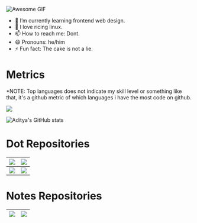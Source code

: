 ![Awesome GIF](https://raw.githubusercontent.com/sortedcord/sortedcord/main/https___static-cdn.pixlr.com_photo_online-image-editor-20201201.gif)

- 🔭 I’m currently learning frontend web design.
- 🌱 I love ricing linux.
- 📫 How to reach me: Dont.
- 😄 Pronouns: he/him
- ⚡ Fun fact: The cake is not a lie.

# Metrics

*NOTE: Top languages does not indicate my skill level or something like that, it's a github metric of which languages i have the most code on github.


<a href="https://github.com/anuraghazra/github-readme-stats">
  <!-- Change the `github-readme-stats.anuraghazra1.vercel.app` to `github-readme-stats.vercel.app`  -->
  <img align="center" src="https://github-readme-stats.vercel.app/api/top-langs/?username=sortedcord&layout=compact&theme=algolia" />
</a>

![Aditya's GitHub stats](https://github-readme-stats.vercel.app/api?username=sortedcord&show_icons=true&theme=algolia)


# Dot Repositories

| <a href="https://github.com/sortedcord/Gruvbox-Pink-Dots">   <!-- Change the `github-readme-stats.anuraghazra1.vercel.app` to `github-readme-stats.vercel.app`  -->   <img align="center" src="https://github-readme-stats.vercel.app/api/pin/?username=sortedcord&repo=Gruvbox-Pink-Dots&theme=prussian " /> </a> | <a href="https://github.com/sortedcord/Sortify">   <!-- Change the `github-readme-stats.anuraghazra1.vercel.app` to `github-readme-stats.vercel.app`  -->   <img align="center" src="https://github-readme-stats.vercel.app/api/pin/?username=sortedcord&repo=Sortify&theme=prussian " /> </a> |
|-------------------------------------------------------------------------------------------------------------------------------------------------------------------------------------------------------------------------------------------------------------------------------------------------------------------------------|---------------------------------------------------------------------------------------------------------------------------------------------------------------------------------------------------------------------------------------------------------------------------------------------------------------------|
| <a href="https://github.com/sortedcord/sweet-mars-i3">   <!-- Change the `github-readme-stats.anuraghazra1.vercel.app` to `github-readme-stats.vercel.app`  -->   <img align="center" src="https://github-readme-stats.vercel.app/api/pin/?username=sortedcord&repo=sweet-mars-i3&theme=prussian " /> </a>     | <a href="https://github.com/sortedcord/Dracula">   <!-- Change the `github-readme-stats.anuraghazra1.vercel.app` to `github-readme-stats.vercel.app`  -->   <img align="center" src="https://github-readme-stats.vercel.app/api/pin/?username=sortedcord&repo=Dracula&theme=prussian " /> </a>     |

# Notes Repositories

| <a href="https://github.com/sortedcord/vue-notes">  <img align="center" src="https://github-readme-stats.vercel.app/api/pin/?username=sortedcord&repo=vue-notes&theme=material-palenight" /> </a> | <a href="https://github.com/sortedcord/anglular-notes">    <img align="center" src="https://github-readme-stats.vercel.app/api/pin/?username=sortedcord&repo=angular-notes&theme=material-palenight" />   </a> |
|---------------------------------------------------------------------------------------------------------------------------------------------------------------------------------------------------|----------------------------------------------------------------------------------------------------------------------------------------------------------------------------------------------------------------|
